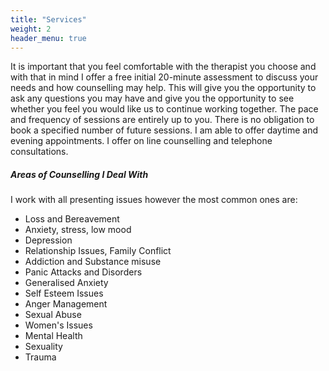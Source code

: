 ```yaml
---
title: "Services"
weight: 2
header_menu: true
---
```


It is important that you feel comfortable with the therapist you choose and with that in mind I offer a free initial 20-minute assessment to discuss your needs and how counselling may help. This will give you the opportunity to ask any questions you may have  and give you the opportunity to see whether you feel you would like us to continue working together.
The pace and frequency of sessions are entirely up to you. There is no obligation to book a specified number of future sessions.
I am able to offer daytime and evening appointments. 
I offer on line counselling and telephone consultations.


##### Areas of Counselling I Deal With

I work with all presenting issues however the most common ones are:
- Loss and Bereavement
- Anxiety, stress, low mood
- Depression
- Relationship Issues, Family Conflict
- Addiction and Substance misuse
- Panic Attacks and Disorders
- Generalised Anxiety
- Self Esteem Issues
- Anger Management
- Sexual Abuse
- Women's Issues
- Mental Health
- Sexuality
- Trauma